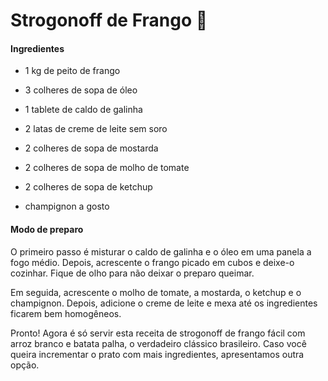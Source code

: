 # Strogonoff de Frango :chicken:

#### Ingredientes

- 1 kg de peito de frango

- 3 colheres de sopa de óleo
- 1 tablete de caldo de galinha
- 2 latas de creme de leite sem soro
- 2 colheres de sopa de mostarda
- 2 colheres de sopa de molho de tomate
- 2 colheres de sopa de ketchup
- champignon a gosto

#### Modo de preparo

O primeiro passo é misturar o caldo de galinha e o óleo em uma panela a fogo médio. Depois, acrescente o frango picado em cubos e deixe-o cozinhar. Fique de olho para não deixar o preparo queimar.

Em seguida, acrescente o molho de tomate, a mostarda, o ketchup e o champignon. Depois, adicione o creme de leite e mexa até os ingredientes ficarem bem homogêneos.

Pronto! Agora é só servir esta receita de strogonoff de frango fácil com arroz branco e batata palha, o verdadeiro clássico brasileiro. Caso você queira incrementar o prato com mais ingredientes, apresentamos outra opção.
